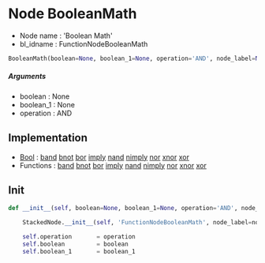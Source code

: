 # Node BooleanMath

- Node name : 'Boolean Math'
- bl_idname : FunctionNodeBooleanMath


``` python
BooleanMath(boolean=None, boolean_1=None, operation='AND', node_label=None, node_color=None)
```
##### Arguments

- boolean : None
- boolean_1 : None
- operation : AND

## Implementation

- [Bool](/docs/GeoNodes/Bool.md) : [band](/docs/GeoNodes/Bool.md#band) [bnot](/docs/GeoNodes/Bool.md#bnot) [bor](/docs/GeoNodes/Bool.md#bor) [imply](/docs/GeoNodes/Bool.md#imply) [nand](/docs/GeoNodes/Bool.md#nand) [nimply](/docs/GeoNodes/Bool.md#nimply) [nor](/docs/GeoNodes/Bool.md#nor) [xnor](/docs/GeoNodes/Bool.md#xnor) [xor](/docs/GeoNodes/Bool.md#xor)
- Functions : [band](/docs/GeoNodes/Bool.md#band) [bnot](/docs/GeoNodes/Bool.md#bnot) [bor](/docs/GeoNodes/Bool.md#bor) [imply](/docs/GeoNodes/Bool.md#imply) [nand](/docs/GeoNodes/Bool.md#nand) [nimply](/docs/GeoNodes/Bool.md#nimply) [nor](/docs/GeoNodes/Bool.md#nor) [xnor](/docs/GeoNodes/Bool.md#xnor) [xor](/docs/GeoNodes/Bool.md#xor)

## Init

``` python
def __init__(self, boolean=None, boolean_1=None, operation='AND', node_label=None, node_color=None):

    StackedNode.__init__(self, 'FunctionNodeBooleanMath', node_label=node_label, node_color=node_color)

    self.operation       = operation
    self.boolean         = boolean
    self.boolean_1       = boolean_1
```
